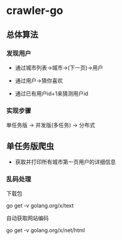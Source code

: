 # crawler-go

## 总体算法

### 发现用户

* 通过城市列表->城市->(下一页)->用户

* 通过用户->猜你喜欢

* 通过已有用户id+1来猜测用户id

### 实现步骤

单任务版 -> 并发版(多任务) -> 分布式

## 单任务版爬虫

* 获取并打印所有城市第一页用户的详细信息

### 乱码处理

下载包

go get -v golang.org/x/text

自动获取网站编码

go get -v golang.org/x/net/html